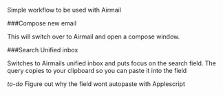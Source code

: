 Simple workflow to be used with Airmail


###Compose new email

This will switch over to Airmail and open a compose window.


###Search Unified inbox

Switches to Airmails unified inbox and puts focus on the search field. The query copies to your clipboard
so you can paste it into the field

*to-do*
Figure out why the field wont autopaste with Applescript
